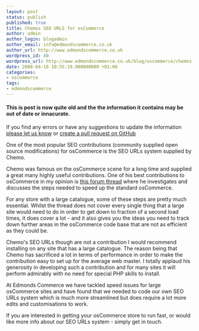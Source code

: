 ```yaml
---
layout: post
status: publish
published: true
title: Chemos SEO URLS for osCommerce
author: admin
author_login: blogadmin
author_email: info@edmondscommerce.co.uk
author_url: http://www.edmondscommerce.co.uk
wordpress_id: 40
wordpress_url: http://www.edmondscommerce.co.uk/blog/oscommerce/chemos-seo-urls-for-oscommerce/
date: 2008-04-16 10:55:19.000000000 +01:00
categories:
- oscommerce
tags:
- edmondscommerce
---
```

<div class="oldpost"><h4>This is post is now quite old and the the information it contains may be out of date or innacurate.</h4>
<p>
If you find any errors or have any suggestions to update the information <a href="http://edmondscommerce.github.io/contact-us/index.html">please let us know</a>
or <a href="https://github.com/edmondscommerce/edmondscommerce.github.io">create a pull request on GitHub</a>
</p>
</div>
One of the most popular SEO contributions (community supplied open source modifications) for osCommerce is the SEO URLs system supplied by Chemo.

Chemo was famous on the osCommerce scene for a long time and supplied a great many highly useful contributions. One of his best contributions to osCommerce in my opinion is <a href="http://forums.oscommerce.com/index.php?showtopic=119077">this forum thread</a> where he investigates and discusses the steps needed to speed up the standard osCommerce.

For any store with a large catalogue, some of these steps are pretty much essential. Whilst the thread does not cover every single thing that a large site would need to do in order to get down to fraction of a second load times, it does cover a lot - and it also gives you the ideas you need to track down further areas in the osCommerce code base that are not as efficient as they could be.

Chemo's SEO URLs though are not a contribution I would recommend installing on any site that has a large catalogue. The reason being that Chemo has sacrificed a lot in terms of performance in order to make the contribution easy to set up for the average web master. I totally applaud his generosity in developing such a contribution and for many sites it will perform admirably with no need for special PHP skills to install.

At Edmonds Commerce we have tackled speed issues for large osCommerce sites and have found that we needed to code our own SEO URLs system which is much more streamlined but does require a lot more edits and customisations to work.

If you are interested in getting your osCommerce store to run fast, or would like more info about our SEO URLs system - simply get in touch.
